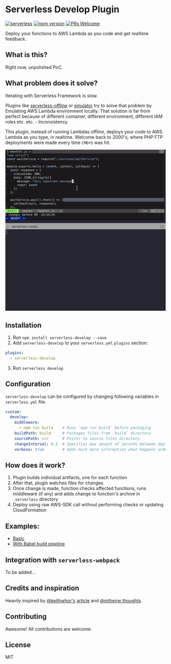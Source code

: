 # Serverless Develop Plugin
[![serverless](http://public.serverless.com/badges/v3.svg)](http://www.serverless.com)
[![npm version](https://badge.fury.io/js/serverless-develop.svg)](https://badge.fury.io/js/serverless-develop)
[![PRs Welcome](https://img.shields.io/badge/PRs-welcome-brightgreen.svg)](#contributing)

Deploy your functions to AWS Lambda as you code and get realtime feedback.

## What is this?
Right now, unpolished PoC.

## What problem does it solve?
Iterating with Serverless Framework is slow.

Plugins like [serverless-offline](https://github.com/dherault/serverless-offline) or [emulator](https://github.com/serverless/emulator) try to solve that problem by Emulating AWS Lambda environment locally. That solution is far from perfect because of different container, different environment, different IAM roles etc. etc. - Inconsistency.

This plugin, instead of running Lambdas offline, deploys your code to AWS Lambda as you type, in realtime. Welcome back to 2000's, where PHP FTP deployments were made every time `CMD+S` was hit.

![Demo](/resources/anim.gif)

## Installation

1. Run `npm install serverless-develop --save`
2. Add `serverless-develop` to your `serverless.yml` `plugins` section:
```yml
plugins:
  - serverless-develop
```
3. Run `serverless develop`

## Configuration

`serverless-develop` can be configured by changing following variables in `serverless.yml` file.


```yml
custom:
  develop:
    middleware:
      - npm run build    # Runs `npm run build` before packaging
    buildPath: build     # Packages files from `build` directory
    sourcePath: src      # Points to source files directory
    changeInterval: 0.2  # Specifies max amount of seconds between deployments
    verbose: true        # Adds much more information what happens under the hood
```

## How does it work?

1. Plugin builds individual artifacts, one for each function
2. After that, plugin watches files for changes
3. Once change is made, function checks affected functions, runs middleware (if any) and adds change to function's archive in `.serverless` directory
4. Deploy using raw AWS-SDK call without performing checks or updating CloudFormation

## Examples:
- [Basic](https://github.com/RafalWilinski/serverless-develop/tree/master/examples/basic)
- [With Babel build pipeline](https://github.com/RafalWilinski/serverless-develop/tree/master/examples/babel)


## Integration with `serverless-webpack`

To be added...


## Credits and inspiration

Heavily inspired by [@keithwhor's](https://github.com/keithwhor) [article](https://medium.com/@keithwhor/rise-of-functions-as-a-service-how-php-set-the-serverless-stage-20-years-ago-ccb560c5f422) and [@mthenw thoughts](https://github.com/mthenw).

## Contributing

Awesome! All contributions are welcome.

## License

MIT